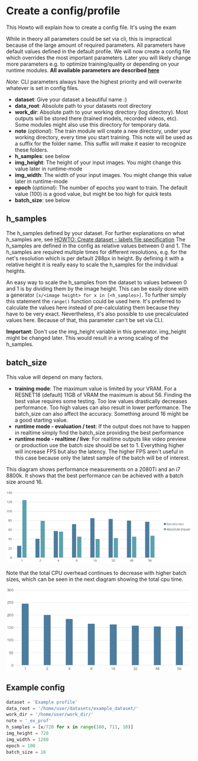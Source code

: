 # Create a config/profile
This Howto will explain how to create a config file. It's using the exam


While in theory all parameters could be set via cli, this is impractical because of the large amount of required parameters. 
All parameters have default values defined in the default profile. 
We will now create a config file which overrides the most important parameters. Later you will likely change more parameters e.g. to optimize training/quality or depending on your runtime modules.
**All available parameters are described [here](../configs)**

*Note*: CLI parameters always have the highest priority and will overwrite whatever is set in config files.

- **dataset**: Give your dataset a beautiful name :) 
- **data_root**: Absolute path to your datasets root directory 
- **work_dir**: Absolute path to your working directory (log directory). Most outputs will be stored there (trained models, recorded videos, etc). Some modules might also use this directory for temporary data.
- **note** (*optional*): The train module will create a new directory, under your working directory, every time you start training. This note will be used as a suffix for the folder name. This suffix will make it easier to recognize these folders.  
- **h_samples**: see below
- **img_height**: The height of your input images. You might change this value later in runtime-mode 
- **img_width**: The width of your input images. You might change this value later in runtime-mode
- **epoch** (*optional*): The number of epochs you want to train. The default value (100) is a good value, but might be too high for quick tests 
- **batch_size**: see below 


## h_samples
The h_samples defined by your dataset. 
For further explanations on what h_samples are, see [HOWTO: Create dataset - labels file specification](./create_dataset.html#labels-file)
The h_samples are defined in the config as relative values between 0 and 1. The h_samples are required multiple times for different resolutions, e.g. for the net's resolution which is per default 288px in height. By defining it with a relative height it is really easy to scale the h_samples for the individual heights.

An easy way to scale the h_samples from the dataset to values between 0 and 1 is by dividing them by the image height. This can be easily done with a generator `[x/<image height> for x in [<h_samples>]`. To further simply this statement the `range()` function could be used here. 
It's preferred to calculate the values here instead of pre-calculating them because they have to be very exact. Nevertheless, it's also possible to use precalculated values here.
Because of that, this parameter can't be set via CLI. 

**Important**: Don't use the img_height variable in this generator. img_height might be changed later. This would result in a wrong scaling of the h_samples.


## batch_size
This value will depend on many factors.

- **training mode**: The maximum value is limited by your VRAM. For a RESNET18 (default) 11GB of VRAM the maximum is about 56. Finding the best value requires some testing. Too low values drastically decreases performance. Too high values can also result in lower performance. The batch_size can also affect the accuracy. Something around 16 might be a good starting value.
- **runtime mode - evaluation / test**: If the output does not have to happen in realtime simply find the batch_size providing the best performance
- **runtime mode - realtime / live**: For realtime outputs like video preview or production use the batch size should be set to 1. Everything higher will increase FPS but also the latency. The higher FPS aren't useful in this case because only the latest sample of the batch will be of interest.

This diagram shows performance measurements on a 2080Ti and an i7 8800k. 
It shows that the best performance can be achieved with a batch size around 16. 

![Diagram: benchmark batch sizes](../_static/benchmark_batchsize.png)

Note that the total CPU overhead continues to decrease with higher batch sizes, which can be seen in the next diagram showing the total cpu time.

![Diagram: benchmark batch sizes cpu overhead](../_static/benchmark_batchsize_cpu_overhead.png)

## Example config

``` python
dataset = 'Example profile'
data_root = '/home/user/datasets/example_dataset/'
work_dir = '/home/user/work_dir/'
note = '_ex_prof'
h_samples = [x/720 for x in range(160, 711, 10)]
img_height = 720
img_width = 1280
epoch = 100
batch_size = 16
```